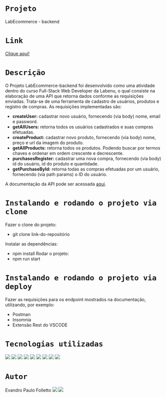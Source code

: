 # `Projeto`
LabEcommerce - backend

# `Link`
[Clique aqui!](https://folletto-labecommerce.herokuapp.com/)

# `Descrição`
O Projeto LabEcommerce-backend foi desenvolvido como uma atividade dentro do curso Full-Stack Web Developer da Labenu, o qual consiste na elaboração de uma API que retorna dados conforme as requisições enviadas. Trata-se de uma ferramenta de cadastro de usuários, produtos e registro de compras. As requisições implementadas são:

- **createUser:** cadastrar novo usuário, fornecendo (via body) nome, email e password.
- **getAllUsers:** retorna todos os usuários cadastrados e suas compras efetuadas.
- **createProduct:** cadastrar novo produto, fornecendo (via body) nome, preço e url da imagem do produto.
- **getAllProducts:** retorna todos os produtos. Podendo buscar por termos chaves e ordenar em ordem crescente e decrescente.
- **purchasesRegister:** cadastrar uma nova compra, fornecendo (via body) id do usuário, id do produto e quantidade.
- **getPurchaseById:** retorna todas as compras efetuadas por um usuário, fornecendo (via path params) o ID do usuário.

A documentação da API pode ser acessada [aqui](https://documenter.getpostman.com/view/21552787/VUxRQmX3).

# `Instalando e rodando o projeto via clone`
Fazer o clone do projeto:
- git clone link-do-repositório

Instalar as dependências:
- npm install
Rodar o projeto:
- npm run start

# `Instalando e rodando o projeto via deploy`
Fazer as requisições para os endpoint mostrados na documentação, utilizando, por exemplo:
- Postman
- Insomnia
- Extensão Rest do VSCODE

# `Tecnologias utilizadas`
<div>
<img src="https://img.shields.io/badge/Visual_Studio_Code-0078D4?style=for-the-badge&logo=visual%20studio%20code&logoColor=white">
<img src="https://img.shields.io/badge/JavaScript-F7DF1E?style=for-the-badge&logo=javascript&logoColor=black">
<img src="https://img.shields.io/badge/TypeScript-007ACC?style=for-the-badge&logo=typescript&logoColor=white">
<img src="https://img.shields.io/badge/Node.js-43853D?style=for-the-badge&logo=node.js&logoColor=white">
<img src="https://img.shields.io/badge/MySQL-00000F?style=for-the-badge&logo=mysql&logoColor=white">
<img src="https://img.shields.io/badge/Express.js-404D59?style=for-the-badge">
<img src="https://img.shields.io/badge/GIT-E44C30?style=for-the-badge&logo=git&logoColor=white">
<img src="https://img.shields.io/badge/GitHub-100000?style=for-the-badge&logo=github&logoColor=white">
<img src="https://img.shields.io/badge/Markdown-000000?style=for-the-badge&logo=markdown&logoColor=white">
</div>

# `Autor`
Evandro Paulo Folletto
<a href="https://www.linkedin.com/in/evandrofolletto/"><img src="https://img.shields.io/badge/LinkedIn-0077B5?style=for-the-badge&logo=linkedin&logoColor=white"></a> <a href="https://github.com/epfolletto"><img src="https://img.shields.io/badge/GitHub-100000?style=for-the-badge&logo=github&logoColor=white"></a>
